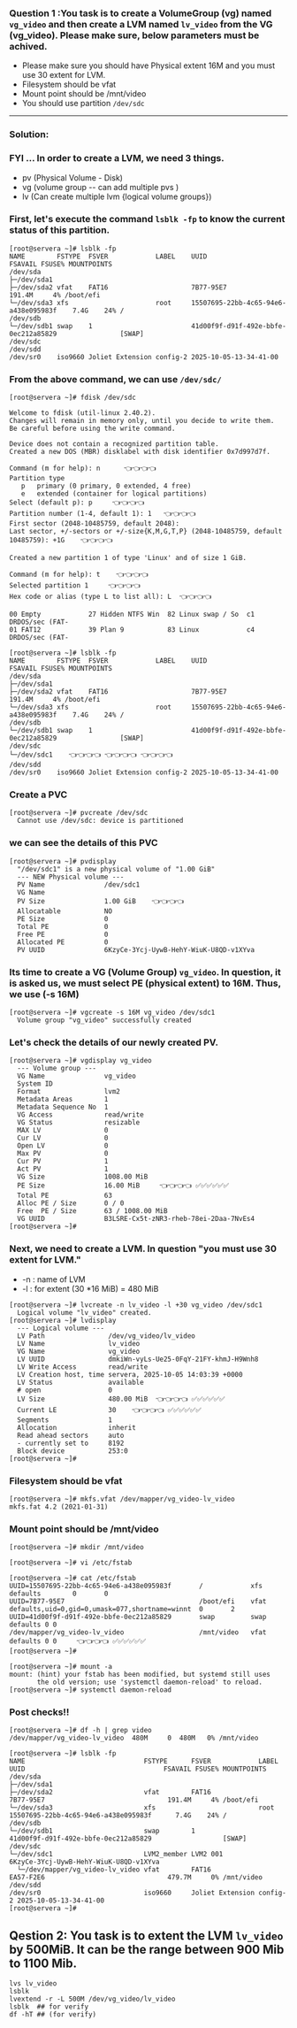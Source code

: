 ### Question 1 :You task is to create a VolumeGroup (vg) named `vg_video` and then create a LVM named `lv_video` from the VG (vg_video). Please make sure, below parameters must be achived.
- Please make sure you should have Physical extent 16M and you must use 30 extent for LVM.
- Filesystem should be vfat
- Mount point should be /mnt/video
- You should use partition `/dev/sdc`
---

### Solution:
### FYI ... In order to create a LVM, we need 3 things. 

- pv (Physical Volume - Disk)
- vg (volume group -- can add multiple pvs )
- lv (Can create multiple lvm {logical volume groups})

### First, let's execute the command `lsblk -fp` to know the current status of this partition.
```
[root@servera ~]# lsblk -fp
NAME        FSTYPE  FSVER            LABEL    UUID                                 FSAVAIL FSUSE% MOUNTPOINTS
/dev/sda                                                                                          
├─/dev/sda1                                                                                       
├─/dev/sda2 vfat    FAT16                     7B77-95E7                             191.4M     4% /boot/efi
└─/dev/sda3 xfs                      root     15507695-22bb-4c65-94e6-a438e095983f    7.4G    24% /
/dev/sdb                                                                                          
└─/dev/sdb1 swap    1                         41d00f9f-d91f-492e-bbfe-0ec212a85829                [SWAP]
/dev/sdc                                                                                          
/dev/sdd                                                                                          
/dev/sr0    iso9660 Joliet Extension config-2 2025-10-05-13-34-41-00      
```

### From the above command, we can use `/dev/sdc/`
```
[root@servera ~]# fdisk /dev/sdc 

Welcome to fdisk (util-linux 2.40.2).
Changes will remain in memory only, until you decide to write them.
Be careful before using the write command.

Device does not contain a recognized partition table.
Created a new DOS (MBR) disklabel with disk identifier 0x7d997d7f.

Command (m for help): n      👈👈👈👈
Partition type
   p   primary (0 primary, 0 extended, 4 free)
   e   extended (container for logical partitions)
Select (default p): p     👈👈👈👈
Partition number (1-4, default 1): 1   👈👈👈👈
First sector (2048-10485759, default 2048): 
Last sector, +/-sectors or +/-size{K,M,G,T,P} (2048-10485759, default 10485759): +1G    👈👈👈👈

Created a new partition 1 of type 'Linux' and of size 1 GiB.

Command (m for help): t    👈👈👈👈
Selected partition 1     👈👈👈👈
Hex code or alias (type L to list all): L  👈👈👈👈

00 Empty            27 Hidden NTFS Win  82 Linux swap / So  c1 DRDOS/sec (FAT-
01 FAT12            39 Plan 9           83 Linux            c4 DRDOS/sec (FAT-
```


```
[root@servera ~]# lsblk -fp
NAME        FSTYPE  FSVER            LABEL    UUID                                 FSAVAIL FSUSE% MOUNTPOINTS
/dev/sda                                                                                          
├─/dev/sda1                                                                                       
├─/dev/sda2 vfat    FAT16                     7B77-95E7                             191.4M     4% /boot/efi
└─/dev/sda3 xfs                      root     15507695-22bb-4c65-94e6-a438e095983f    7.4G    24% /
/dev/sdb                                                                                          
└─/dev/sdb1 swap    1                         41d00f9f-d91f-492e-bbfe-0ec212a85829                [SWAP]
/dev/sdc                                                                                          
└─/dev/sdc1    👈👈👈👈 👈👈👈👈 👈👈👈👈                                                                                    
/dev/sdd                                                                                          
/dev/sr0    iso9660 Joliet Extension config-2 2025-10-05-13-34-41-00                              
```
### Create a PVC
```
[root@servera ~]# pvcreate /dev/sdc 
  Cannot use /dev/sdc: device is partitioned
```

### we can see the details of this PVC
```
[root@servera ~]# pvdisplay 
  "/dev/sdc1" is a new physical volume of "1.00 GiB"
  --- NEW Physical volume ---
  PV Name               /dev/sdc1
  VG Name               
  PV Size               1.00 GiB    👈👈👈👈
  Allocatable           NO
  PE Size               0   
  Total PE              0
  Free PE               0
  Allocated PE          0
  PV UUID               6KzyCe-3Ycj-UywB-HehY-WiuK-U8QD-v1XYva
```

### Its time to create a VG (Volume Group) `vg_video`. In question, it is asked us, we must select PE (physical extent) to 16M. Thus, we use (-s 16M)
```
[root@servera ~]# vgcreate -s 16M vg_video /dev/sdc1 
  Volume group "vg_video" successfully created
```

### Let's check the details of our newly created PV.
```
[root@servera ~]# vgdisplay vg_video 
  --- Volume group ---
  VG Name               vg_video
  System ID             
  Format                lvm2
  Metadata Areas        1
  Metadata Sequence No  1
  VG Access             read/write
  VG Status             resizable
  MAX LV                0
  Cur LV                0
  Open LV               0
  Max PV                0
  Cur PV                1
  Act PV                1
  VG Size               1008.00 MiB
  PE Size               16.00 MiB     👈👈👈👈 ✅✅✅✅✅✅
  Total PE              63
  Alloc PE / Size       0 / 0   
  Free  PE / Size       63 / 1008.00 MiB
  VG UUID               B3LSRE-Cx5t-zNR3-rheb-78ei-2Daa-7NvEs4
[root@servera ~]# 
```

### Next, we need to create a LVM. In question "you must use 30 extent for LVM."
- -n : name of LVM
- -l : for extent (30 *16 MiB) = 480 MiB
```
[root@servera ~]# lvcreate -n lv_video -l +30 vg_video /dev/sdc1 
  Logical volume "lv_video" created.
[root@servera ~]# lvdisplay 
  --- Logical volume ---
  LV Path                /dev/vg_video/lv_video
  LV Name                lv_video
  VG Name                vg_video
  LV UUID                dmkiWn-vyLs-Ue25-0FqY-21FY-khmJ-H9Wnh8
  LV Write Access        read/write
  LV Creation host, time servera, 2025-10-05 14:03:39 +0000
  LV Status              available
  # open                 0
  LV Size                480.00 MiB  👈👈👈👈 ✅✅✅✅✅✅
  Current LE             30    👈👈👈👈 ✅✅✅✅✅✅
  Segments               1
  Allocation             inherit
  Read ahead sectors     auto
  - currently set to     8192
  Block device           253:0
[root@servera ~]# 
```

### Filesystem should be vfat
```
[root@servera ~]# mkfs.vfat /dev/mapper/vg_video-lv_video
mkfs.fat 4.2 (2021-01-31)
```

### Mount point should be /mnt/video
```
[root@servera ~]# mkdir /mnt/video

[root@servera ~]# vi /etc/fstab 
```

```
[root@servera ~]# cat /etc/fstab 
UUID=15507695-22bb-4c65-94e6-a438e095983f       /            xfs     defaults        0       0
UUID=7B77-95E7                                  /boot/efi    vfat    defaults,uid=0,gid=0,umask=077,shortname=winnt  0       2
UUID=41d00f9f-d91f-492e-bbfe-0ec212a85829       swap         swap    defaults 0 0  
/dev/mapper/vg_video-lv_video                   /mnt/video   vfat    defaults 0 0     👈👈👈👈 ✅✅✅✅✅✅
[root@servera ~]# 
```

```
[root@servera ~]# mount -a
mount: (hint) your fstab has been modified, but systemd still uses
       the old version; use 'systemctl daemon-reload' to reload.
[root@servera ~]# systemctl daemon-reload

```
###  Post checks!!
```
[root@servera ~]# df -h | grep video
/dev/mapper/vg_video-lv_video  480M     0  480M   0% /mnt/video

[root@servera ~]# lsblk -fp
NAME                              FSTYPE      FSVER            LABEL    UUID                                   FSAVAIL FSUSE% MOUNTPOINTS
/dev/sda                                                                                                                      
├─/dev/sda1                                                                                                                   
├─/dev/sda2                       vfat        FAT16                     7B77-95E7                               191.4M     4% /boot/efi
└─/dev/sda3                       xfs                          root     15507695-22bb-4c65-94e6-a438e095983f      7.4G    24% /
/dev/sdb                                                                                                                      
└─/dev/sdb1                       swap        1                         41d00f9f-d91f-492e-bbfe-0ec212a85829                  [SWAP]
/dev/sdc                                                                                                                      
└─/dev/sdc1                       LVM2_member LVM2 001                  6KzyCe-3Ycj-UywB-HehY-WiuK-U8QD-v1XYva                
  └─/dev/mapper/vg_video-lv_video vfat        FAT16                     EA57-F2E6                               479.7M     0% /mnt/video
/dev/sdd                                                                                                                      
/dev/sr0                          iso9660     Joliet Extension config-2 2025-10-05-13-34-41-00                                
[root@servera ~]#
```


## Qestion 2: You task is to extent the LVM `lv_video` by 500MiB. It can be the range between 900 Mib to 1100 Mib.


```
lvs lv_video
lsblk
lvextend -r -L 500M /dev/vg_video/lv_video
lsblk  ## for verify
df -hT ## (for verify)
```
